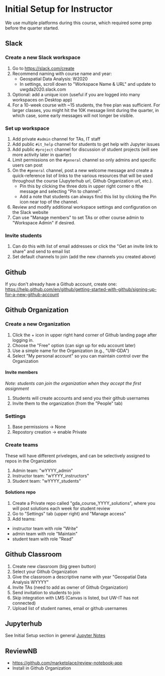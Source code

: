 # Initial Setup for Instructor

We use multiple platforms during this course, which required some prep before the quarter started.

## Slack
### Create a new Slack workspace
1. Go to https://slack.com/create
1. Recommend naming with course name and year:
    * Geospatial Data Analysis: W2020
    * In settings, scroll down to "Workspace Name & URL" and update to uwgda2020.slack.com
1. Optional: add a unique icon (useful if you are logged into many workspaces on Desktop app)
1. For a 10-week course with ~15 students, the free plan was sufficient. For larger classes, you might hit the 10K message limit during the quarter, in which case, some early messages will not longer be visible.

### Set up workspace
1. Add private `#admin` channel for TAs, IT staff
1. Add public `#it_help` channel for students to get help with Jupyter issues
1. Add public `#project` channel for discussion of student projects (will see more activity later in quarter)
1. Limit permissions on the `#general` channel so only admins and specific users can post
1. On the `#general` channel, post a new welcome message and create a quick-reference list of links to the various resources that will be used throughout the course (Jupyterhub url, Github Organization url, etc.).  
   * Pin this by clicking the three dots in upper right corner o fthe message and selecting "Pin to channel".  
   * Add a note that students can always find this list by clicking the Pin icon near top of the channel.
1. Review and modify additional workspace settings and configuration on the Slack website
1. Can use "Manage members" to set TAs or other course admin to "Workspace Admin" if desired.

### Invite students
1. Can do this with list of email addresses or click the "Get an invite link to share" and send to email list
1. Set default channels to join (add the new channels you created above)

## Github
If you don't already have a Github account, create one: https://help.github.com/en/github/getting-started-with-github/signing-up-for-a-new-github-account

## Github Organization
### Create a new Organization
1. Click the + icon in upper right hand corner of Github landing page after logging in.
1. Choose the "Free" option (can sign up for edu account later)
1. Use a simple name for the Organization (e.g., "UW-GDA")
1. Select "My personal account" so you can maintain control over the Organization

#### Invite members
*Note: students can join the organization when they accept the first assignment*
1. Students will create accounts and send you their github usernames
1. Invite them to the organization (from the "People" tab)

### Settings
1. Base permissions -> None
1. Repostory creation -> enable Private

### Create teams
These will have different priveleges, and can be selectively assigned to repos in the Organization
1. Admin team: "wYYYY_admin"
1. Instructor team: "wYYYY_instructors"
1. Student team: "wYYYY_students"

#### Solutions repo
1. Create a Private repo called "gda_course_YYYY_solutions", where you will post solutions each week for student review
1. Go to "Settings" tab (upper right) and "Manage access"
1. Add teams:
  * instructor team with role "Write"
  * admin team with role "Maintain"
  * student team with role "Read"

## Github Classroom
1. Create new classroom (big green button)
1. Select your Github Organization
1. Give the classroom a descriptive name with year "Geospatial Data Analysis WYYYY"
1. Invite TAs (need to add as owner of Github Organization)
1. Send invitation to students to join
1. Skip integration with LMS (Canvas is listed, but UW-IT has not connected)
1. Upload list of student names, email or github usernames 

## Jupyterhub
See Initial Setup section in general [Jupyter Notes](../jupyter.md)

## ReviewNB
* https://github.com/marketplace/review-notebook-app
* Install in Github Organization

